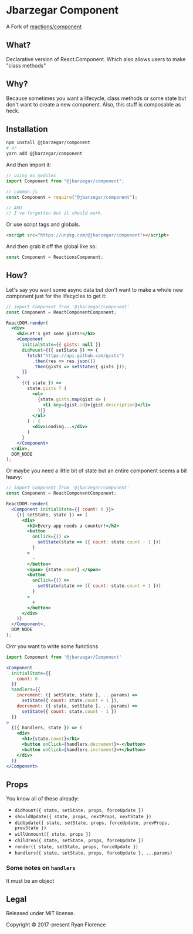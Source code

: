 # Jbarzegar Component

A Fork of [reactions/component](https://github.com/reactions/component)

## What?

Declarative version of React.Component.
Which also allows users to make "class methods"

## Why?

Because sometimes you want a lifecycle, class methods or some state but don't want to create a new component. Also, this stuff is composable as heck.

## Installation

```bash
npm install @jbarzegar/component
# or
yarn add @jbarzegar/component
```

And then import it:

```js
// using es modules
import Component from "@jbarzegar/component";

// common.js
const Component = require("@jbarzegar/component");

// AMD
// I've forgotten but it should work.
```

Or use script tags and globals.

```html
<script src="https://unpkg.com/@jbarzegar/component"></script>
```

And then grab it off the global like so:

```js
const Component = ReactionsComponent;
```

## How?

Let's say you want some async data but don't want to make a whole new component just for the lifecycles to get it:

```jsx
// import Component from '@jbarzegar/component'
const Component = ReactComponentComponent;

ReactDOM.render(
  <div>
    <h2>Let's get some gists!</h2>
    <Component
      initialState={{ gists: null }}
      didMount={({ setState }) => {
        fetch("https://api.github.com/gists")
          .then(res => res.json())
          .then(gists => setState({ gists }));
      }}
    >
      {({ state }) =>
        state.gists ? (
          <ul>
            {state.gists.map(gist => (
              <li key={gist.id}>{gist.description}</li>
            ))}
          </ul>
        ) : (
          <div>Loading...</div>
        )
      }
    </Component>
  </div>,
  DOM_NODE
);
```

Or maybe you need a little bit of state but an entire component
seems a bit heavy:

```jsx
// import Component from '@jbarzegar/component'
const Component = ReactComponentComponent;

ReactDOM.render(
  <Component initialState={{ count: 0 }}>
    {({ setState, state }) => (
      <div>
        <h2>Every app needs a counter!</h2>
        <button
          onClick={() =>
            setState(state => ({ count: state.count - 1 }))
          }
        >
          -
        </button>
        <span> {state.count} </span>
        <button
          onClick={() =>
            setState(state => ({ count: state.count + 1 }))
          }
        >
          +
        </button>
      </div>
    )}
  </Component>,
  DOM_NODE
);
```

Orrr you want to write some functions

```jsx
import Component from '@jbarzegar/Component'

<Component
  initialState={{
    count: 0
  }}
  handlers={{
    increment: ({ setState, state }, ...params) =>
      setState({ count: state.count + 1 }),
    decrement: ({ state, setState }, ...params) =>
      setState({ count: state.count - 1 })
  }}
>
  {({ handlers, state }) => (
    <div>
      <h1>{state.count}</h1>
      <button onClick={handlers.decrement}>-</button>
      <button onClick={handlers.increment}>+</button>
    </div>
  )}
</Component>
```

## Props

You know all of these already:

* `didMount({ state, setState, props, forceUpdate })`
* `shouldUpdate({ state, props, nextProps, nextState })`
* `didUpdate({ state, setState, props, forceUpdate, prevProps, prevState })`
* `willUnmount({ state, props })`
* `children({ state, setState, props, forceUpdate })`
* `render({ state, setState, props, forceUpdate })`
* `handlers({ state, setState, props, forceUpdate }, ...params)`

### Some notes on `handlers`

It must be an object

## Legal

Released under MIT license.

Copyright &copy; 2017-present Ryan Florence
